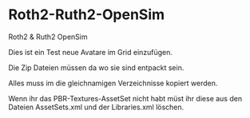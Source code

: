 # Roth2-Ruth2-OpenSim
Roth2 &amp; Ruth2 OpenSim

Dies ist ein Test neue Avatare im Grid einzufügen.

Die Zip Dateien müssen da wo sie sind entpackt sein.

Alles muss im die gleichnamigen Verzeichnisse kopiert werden.

Wenn ihr das PBR-Textures-AssetSet nicht habt müst ihr diese aus den Dateien AssetSets.xml und der Libraries.xml löschen.
